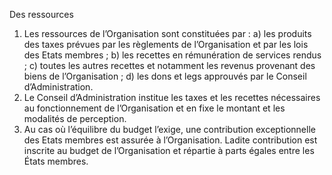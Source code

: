 Des ressources
1) Les ressources de l’Organisation sont constituées par :
a) les produits des taxes prévues par les règlements de l’Organisation et par les
lois des Etats membres ;
b) les recettes en rémunération de services rendus ;
c) toutes les autres recettes et notamment les revenus provenant des biens de
l’Organisation ;
d) les dons et legs approuvés par le Conseil d’Administration.
2) Le Conseil d’Administration institue les taxes et les recettes nécessaires au
fonctionnement de l’Organisation et en fixe le montant et les modalités de perception.
3) Au cas où l’équilibre du budget l’exige, une contribution exceptionnelle des Etats
membres est assurée à l’Organisation. Ladite contribution est inscrite au budget de
l’Organisation et répartie à parts égales entre les États membres.